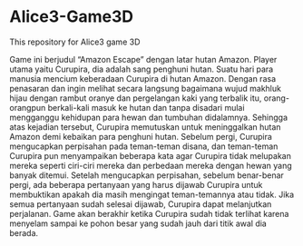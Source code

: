 # Alice3-Game3D
This repository for Alice3 game 3D

Game ini berjudul “Amazon Escape” dengan latar hutan Amazon. Player utama yaitu Curupira, dia adalah sang penghuni hutan. Suatu hari para manusia mencium keberadaan Curupira di hutan Amazon. Dengan rasa penasaran dan ingin melihat secara langsung bagaimana wujud makhluk hijau dengan rambut oranye dan pergelangan kaki yang terbalik itu, orang-orangpun berkali-kali masuk ke hutan dan tanpa disadari mulai mengganggu kehidupan para hewan dan tumbuhan didalamnya. Sehingga atas kejadian tersebut, Curupira memutuskan untuk meninggalkan hutan Amazon demi kebaikan para penghuni hutan. Sebelum pergi, Curupira mengucapkan perpisahan pada teman-teman disana, dan teman-teman Curupira pun menyampaikan beberapa kata agar Curupira tidak melupakan mereka seperti ciri-ciri mereka dan perbedaan mereka dengan hewan yang banyak ditemui. Setelah mengucapkan perpisahan, sebelum benar-benar pergi, ada beberapa pertanyaan yang harus dijawab Curupira untuk membuktikan apakah dia masih mengingat teman-temannya atau tidak. Jika semua pertanyaan sudah selesai dijawab, Curupira dapat melanjutkan perjalanan. Game akan berakhir ketika Curupira sudah tidak terlihat karena menyelam sampai ke pohon besar yang sudah jauh dari titik awal dia berada.
